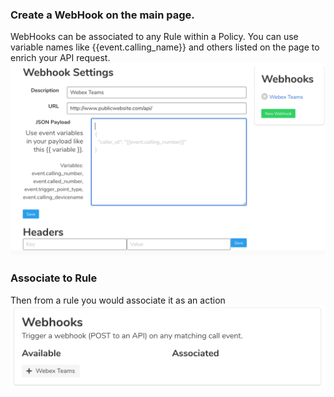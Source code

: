 ### Create a WebHook on the main page.
WebHooks can be associated to any Rule within a Policy. You can use variable names like {{event.calling_name}} and others listed on the page to enrich your API request.
![webhook](webhook-detail.png)

### Associate to Rule
Then from a rule you would associate it as an action
![webhook-rule](webhook-rule.png)

